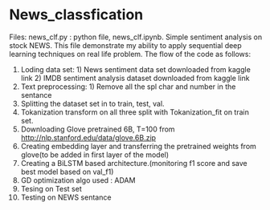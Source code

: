 # News_classfication
Files: news_clf.py : python file, news_clf.ipynb.
Simple sentiment analysis on stock NEWS.
This file demonstrate my ability to apply sequential deep learning techniques on real life problem.
The flow of the code as follows:
  1) Loding data set: 
                    1) News sentiment data set downloaded from kaggle link
                    2) IMDB sentiment analysis dataset downloaded from kaggle link
  2) Text preprocessing:
                    1) Remove all the spl char and number in the sentance
  3) Splitting the dataset set in to train, test, val.
  4) Tokanization transform on all three split with Tokanization_fit on train set.
  5) Downloading Glove pretrained 6B, T=100 from http://nlp.stanford.edu/data/glove.6B.zip
  6) Creating embedding layer and transferring the pretrained weights from glove(to be added in first layer of the model)
  7) Creating a BiLSTM based architecture.(monitoring f1 score and save best model based on val_f1)
  8) GD optimization algo used : ADAM
  9) Tesing on Test set
  10) Testing on NEWS sentance
  
  
